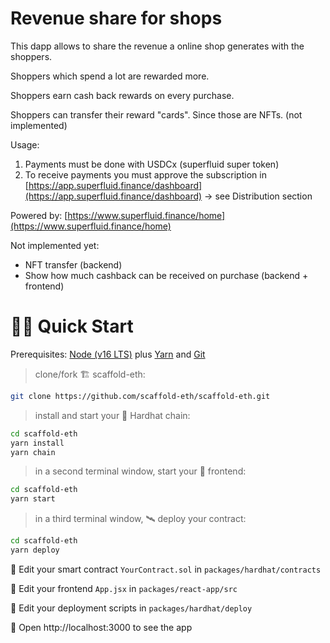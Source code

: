 # Revenue share for shops

This dapp allows to share the revenue a online shop generates with the shoppers.

Shoppers which spend a lot are rewarded more.

Shoppers earn cash back rewards on every purchase.

Shoppers can transfer their reward "cards". Since those are NFTs. (not implemented)

Usage:

1. Payments must be done with USDCx (superfluid super token)
2. To receive payments you must approve the subscription in [https://app.superfluid.finance/dashboard](https://app.superfluid.finance/dashboard) -> see Distribution section

Powered by: [https://www.superfluid.finance/home](https://www.superfluid.finance/home)

Not implemented yet:

- NFT transfer (backend)
- Show how much cashback can be received on purchase (backend + frontend)

# 🏄‍♂️ Quick Start

Prerequisites: [Node (v16 LTS)](https://nodejs.org/en/download/) plus [Yarn](https://classic.yarnpkg.com/en/docs/install/) and [Git](https://git-scm.com/downloads)

> clone/fork 🏗 scaffold-eth:

```bash
git clone https://github.com/scaffold-eth/scaffold-eth.git
```

> install and start your 👷‍ Hardhat chain:

```bash
cd scaffold-eth
yarn install
yarn chain
```

> in a second terminal window, start your 📱 frontend:

```bash
cd scaffold-eth
yarn start
```

> in a third terminal window, 🛰 deploy your contract:

```bash
cd scaffold-eth
yarn deploy
```

🔏 Edit your smart contract `YourContract.sol` in `packages/hardhat/contracts`

📝 Edit your frontend `App.jsx` in `packages/react-app/src`

💼 Edit your deployment scripts in `packages/hardhat/deploy`

📱 Open http://localhost:3000 to see the app
